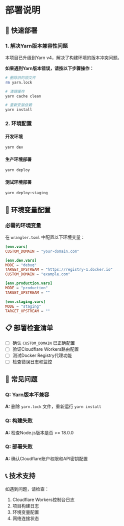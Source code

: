 # 部署说明

## 🚀 快速部署

### 1. 解决Yarn版本兼容性问题

本项目已升级到Yarn v4，解决了构建环境的版本冲突问题。

**如果遇到Yarn版本错误，请按以下步骤操作：**

```bash
# 删除旧的锁文件
rm yarn.lock

# 清理缓存
yarn cache clean

# 重新安装依赖
yarn install
```

### 2. 环境配置

#### 开发环境
```bash
yarn dev
```

#### 生产环境部署
```bash
yarn deploy
```

#### 测试环境部署
```bash
yarn deploy:staging
```

## 🔧 环境变量配置

### 必需的环境变量

在 `wrangler.toml` 中配置以下环境变量：

```toml
[env.vars]
CUSTOM_DOMAIN = "your-domain.com"

[env.dev.vars]
MODE = "debug"
TARGET_UPSTREAM = "https://registry-1.docker.io"
CUSTOM_DOMAIN = "example.com"

[env.production.vars]
MODE = "production"
TARGET_UPSTREAM = ""

[env.staging.vars]
MODE = "staging"
TARGET_UPSTREAM = ""
```

## 📋 部署检查清单

- [ ] 确认 `CUSTOM_DOMAIN` 已正确配置
- [ ] 验证Cloudflare Workers路由配置
- [ ] 测试Docker Registry代理功能
- [ ] 检查错误日志和监控

## 🐛 常见问题

### Q: Yarn版本不兼容
**A:** 删除 `yarn.lock` 文件，重新运行 `yarn install`

### Q: 构建失败
**A:** 检查Node.js版本是否 >= 18.0.0

### Q: 部署失败
**A:** 确认Cloudflare账户权限和API密钥配置

## 📞 技术支持

如遇到问题，请检查：
1. Cloudflare Workers控制台日志
2. 项目构建日志
3. 环境变量配置
4. 网络连接状态 